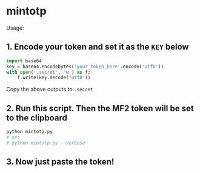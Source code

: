 # mintotp

Usage:

## 1. Encode your token and set it as the `KEY` below

```python
import base64
key = base64.encodebytes('your_token_here'.encode('utf8'))
with open('.secret', 'w') as f:
    f.write(key.decode('utf8'))
```

Copy the above outputs to `.secret`

## 2. Run this script. Then the MF2 token will be set to the clipboard

```python
python mintotp.py
# or:
# python mintotp.py --verbose
```

## 3. Now just paste the token!
